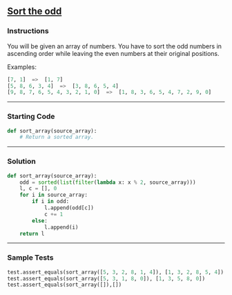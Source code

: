 ## [Sort the odd](https://www.codewars.com/kata/578aa45ee9fd15ff4600090d)

### Instructions

You will be given an array of numbers. You have to sort the odd numbers in ascending order while leaving the even numbers at their original positions.

Examples:

```Python
[7, 1]  =>  [1, 7]
[5, 8, 6, 3, 4]  =>  [3, 8, 6, 5, 4]
[9, 8, 7, 6, 5, 4, 3, 2, 1, 0]  =>  [1, 8, 3, 6, 5, 4, 7, 2, 9, 0]
```


---

### Starting Code


```python
def sort_array(source_array):
    # Return a sorted array.
```

---

### Solution


```python
def sort_array(source_array):
    odd = sorted(list(filter(lambda x: x % 2, source_array)))
    l, c = [], 0
    for i in source_array:
        if i in odd:
            l.append(odd[c])
            c += 1
        else:
            l.append(i)    
    return l
```

---

### Sample Tests

```python
test.assert_equals(sort_array([5, 3, 2, 8, 1, 4]), [1, 3, 2, 8, 5, 4])
test.assert_equals(sort_array([5, 3, 1, 8, 0]), [1, 3, 5, 8, 0])
test.assert_equals(sort_array([]),[])
```
